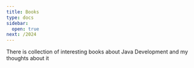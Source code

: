 ```yaml
---
title: Books
type: docs
sidebar:
  open: true
next: /2024
---
```


There is collection of interesting books about Java Development 
and my thoughts about it